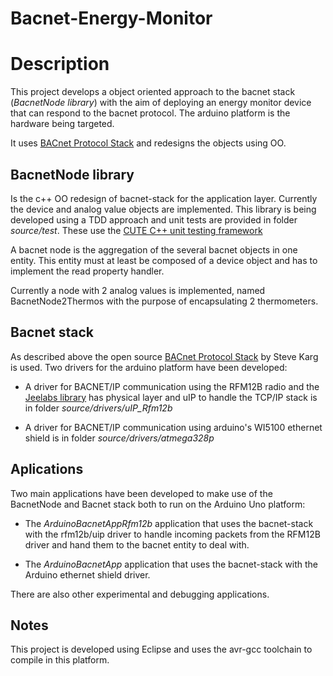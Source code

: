 Bacnet-Energy-Monitor
=====================

# Description

This project develops a object oriented approach to the bacnet stack (*BacnetNode library*) with the aim of deploying an energy monitor device that can respond to the bacnet protocol. The arduino platform is the hardware being targeted.

It uses [BACnet Protocol Stack](http://sourceforge.net/projects/bacnet/) and redesigns the objects using OO. 

## BacnetNode library

Is the c++ OO redesign of bacnet-stack for the application layer. Currently the device and analog value objects are implemented. This library is being developed using a TDD approach and unit tests are provided in folder *source/test*. These use the [CUTE C++ unit testing framework](http://cute-test.com/)

A bacnet node is the aggregation of the several bacnet objects in one entity. This entity must at least be composed of a device object and has to implement the read property handler.

Currently a node with 2 analog values is implemented, named BacnetNode2Thermos with the purpose of encapsulating 2 thermometers.

## Bacnet stack

As described above the open source [BACnet Protocol Stack](http://sourceforge.net/projects/bacnet/) by Steve Karg is used. Two drivers for the arduino platform have been developed:

* A driver for BACNET/IP communication using the RFM12B radio and the [Jeelabs library](http://jeelabs.net/pub/docs/jeelib/md_intro_rf12.html) has physical layer and uIP to handle the TCP/IP stack is in folder *source/drivers/uIP_Rfm12b*

* A driver for BACNET/IP communication using arduino's WI5100 ethernet shield is in folder *source/drivers/atmega328p*

## Aplications

Two main applications have been developed to make use of the BacnetNode and Bacnet stack both to run on the Arduino Uno platform:

* The *ArduinoBacnetAppRfm12b* application that uses the bacnet-stack with the rfm12b/uip driver to handle incoming packets from the RFM12B driver and hand them to the bacnet entity to deal with.

* The *ArduinoBacnetApp* application that uses the bacnet-stack with the Arduino ethernet shield driver.

There are also other experimental and debugging applications.

## Notes

This project is developed using Eclipse and uses the avr-gcc toolchain to compile in this platform.